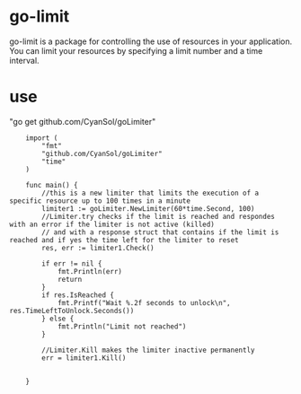 # go-limit

go-limit is a package for controlling the use of resources in your application. 
You can limit your resources by specifying a limit number and a time interval. 

# use 
"go get github.com/CyanSol/goLimiter"


        import (
        	"fmt"
        	"github.com/CyanSol/goLimiter"
        	"time"
        )
        
        func main() {
            //this is a new limiter that limits the execution of a specific resource up to 100 times in a minute
        	limiter1 := goLimiter.NewLimiter(60*time.Second, 100)
            //Limiter.try checks if the limit is reached and respondes with an error if the limiter is not active (killed) 
            // and with a response struct that contains if the limit is reached and if yes the time left for the limiter to reset
            res, err := limiter1.Check()
       
            if err != nil {
                fmt.Println(err)
                return
            }
            if res.IsReached {
                fmt.Printf("Wait %.2f seconds to unlock\n", res.TimeLeftToUnlock.Seconds())
            } else {
                fmt.Println("Limit not reached")
            }
            
            //Limiter.Kill makes the limiter inactive permanently 
        	err = limiter1.Kill()
        
        
        }

